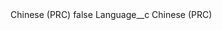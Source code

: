 <?xml version="1.0" encoding="UTF-8"?>
<CustomMetadata xmlns="http://soap.sforce.com/2006/04/metadata" xmlns:xsi="http://www.w3.org/2001/XMLSchema-instance" xmlns:xsd="http://www.w3.org/2001/XMLSchema">
    <label>Chinese (PRC)</label>
    <protected>false</protected>
    <values>
        <field>Language__c</field>
        <value xsi:type="xsd:string">Chinese (PRC)</value>
    </values>
</CustomMetadata>
